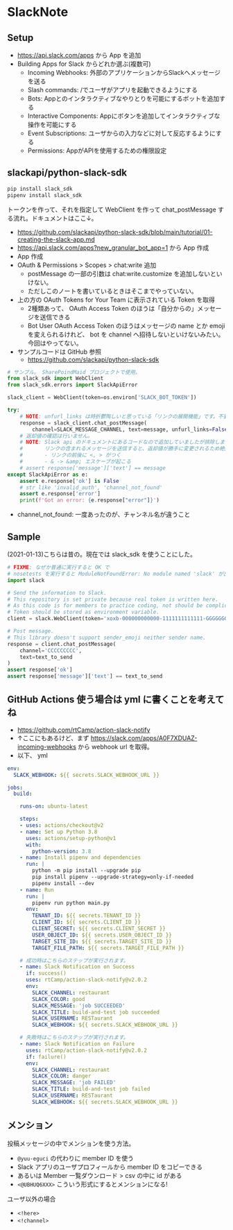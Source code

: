 SlackNote
===

## Setup

- https://api.slack.com/apps から App を追加
- Building Apps for Slack からどれか選ぶ(複数可)
    - Incoming Webhooks: 外部のアプリケーションからSlackへメッセージを送る
    - Slash commands: /でユーザがアプリを起動できるようにする
    - Bots: Appとのインタラクティブなやりとりを可能にするボットを追加する
    - Interactive Components: Appにボタンを追加してインタラクティブな操作を可能にする
    - Event Subscriptions: ユーザからの入力などに対して反応するようにする
    - Permissions: AppがAPIを使用するための権限設定

## slackapi/python-slack-sdk

```bash
pip install slack_sdk
pipenv install slack_sdk
```

トークンを作って、それを指定して WebClient を作って chat_postMessage する流れ。ドキュメントはここ↓。

- https://github.com/slackapi/python-slack-sdk/blob/main/tutorial/01-creating-the-slack-app.md
- https://api.slack.com/apps?new_granular_bot_app=1 から App 作成
- App 作成
- OAuth & Permissions > Scopes > chat:write 追加
    - postMessage の一部の引数は chat:write.customize を追加しないといけない。
    - ただしこのノートを書いているときはそこまでやっていない。
- 上の方の OAuth Tokens for Your Team に表示されている Token を取得
    - 2種類あって、 OAuth Access Token のほうは「自分からの」メッセージを送信できる
    - Bot User OAuth Access Token のほうはメッセージの name とか emoji を変えられるけれど、 bot を channel へ招待しないといけないみたい。今回はやってない。
- サンプルコードは GitHub 参照
    - https://github.com/slackapi/python-slack-sdk

```python
# サンプル。 SharePoindMaid プロジェクトで使用。
from slack_sdk import WebClient
from slack_sdk.errors import SlackApiError

slack_client = WebClient(token=os.environ['SLACK_BOT_TOKEN'])

try:
    # NOTE: unfurl_links は時折鬱陶しいと思っている「リンクの展開機能」です。不要です。 False.
    response = slack_client.chat_postMessage(
        channel=SLACK_MESSAGE_CHANNEL, text=message, unfurl_links=False)
    # 返却値の確認は行いません。
    # NOTE: Slack api のドキュメントにあるコードなので追加していましたが排除します。
    #       リンクの含まれるメッセージを送信すると、返却値が勝手に変更されるため絶対一致しないからです。
    #       - リンクの前後に <, > がつく
    #       - & -> &amp; エスケープが起こる
    # assert response['message']['text'] == message
except SlackApiError as e:
    assert e.response['ok'] is False
    # str like 'invalid_auth', 'channel_not_found'
    assert e.response['error']
    print(f'Got an error: {e.response["error"]}')
```

- channel_not_found: 一度あったのが、チャンネル名が違うこと

## Sample

(2021-01-13)こちらは昔の。現在では slack_sdk を使うことにした。

```python
# FIXME: なぜか普通に実行すると OK で
# nosetests を実行すると ModuleNotFoundError: No module named 'slack' が出る。
import slack

# Send the information to Slack.
# This repository is set private because real token is written here.
# As this code is for members to practice coding, not should be complicated.
# Token should be stored as environment variable.
client = slack.WebClient(token='xoxb-000000000000-1111111111111-GGGGGGGGGGGGGGGGGGGGGGGG')  # noqa: E501

# Post message.
# This library doesn't support sender_emoji neither sender name.
response = client.chat_postMessage(
    channel='CCCCCCCCC',
    text=text_to_send
)
assert response['ok']
assert response['message']['text'] == text_to_send
```

## GitHub Actions 使う場合は yml に書くことを考えてね

- https://github.com/rtCamp/action-slack-notify
- ↑ここにもあるけど、まず https://slack.com/apps/A0F7XDUAZ-incoming-webhooks から webhook url を取得。
- 以下、 yml

```yml
env:
  SLACK_WEBHOOK: ${{ secrets.SLACK_WEBHOOK_URL }}

jobs:
  build:

    runs-on: ubuntu-latest

    steps:
    - uses: actions/checkout@v2
    - name: Set up Python 3.8
      uses: actions/setup-python@v1
      with:
        python-version: 3.8
    - name: Install pipenv and dependencies
      run: |
        python -m pip install --upgrade pip
        pip install pipenv --upgrade-strategy=only-if-needed
        pipenv install --dev
    - name: Run
      run: |
        pipenv run python main.py
      env:
        TENANT_ID: ${{ secrets.TENANT_ID }}
        CLIENT_ID: ${{ secrets.CLIENT_ID }}
        CLIENT_SECRET: ${{ secrets.CLIENT_SECRET }}
        USER_OBJECT_ID: ${{ secrets.USER_OBJECT_ID }}
        TARGET_SITE_ID: ${{ secrets.TARGET_SITE_ID }}
        TARGET_FILE_PATH: ${{ secrets.TARGET_FILE_PATH }}

    # 成功時はこちらのステップが実行されます。
    - name: Slack Notification on Success
      if: success()
      uses: rtCamp/action-slack-notify@v2.0.2
      env:
        SLACK_CHANNEL: restaurant
        SLACK_COLOR: good
        SLACK_MESSAGE: 'job SUCCEEDED'
        SLACK_TITLE: build-and-test job succeeded
        SLACK_USERNAME: RESTaurant
        SLACK_WEBHOOK: ${{ secrets.SLACK_WEBHOOK_URL }}

    # 失敗時はこちらのステップが実行されます。
    - name: Slack Notification on Failure
      uses: rtCamp/action-slack-notify@v2.0.2
      if: failure()
      env:
        SLACK_CHANNEL: restaurant
        SLACK_COLOR: danger
        SLACK_MESSAGE: 'job FAILED'
        SLACK_TITLE: build-and-test job failed
        SLACK_USERNAME: RESTaurant
        SLACK_WEBHOOK: ${{ secrets.SLACK_WEBHOOK_URL }}
```

## メンション

投稿メッセージの中でメンションを使う方法。

- `@yuu-eguci` の代わりに member ID を使う
- Slack アプリのユーザプロフィールから member ID をコピーできる
- あるいは Member 一覧ダウンロード > csv の中に id がある
- `<@UBHUQ6XXX>` こういう形式にするとメンションになる!

ユーザ以外の場合

- `<!here>`
- `<!channel>`
